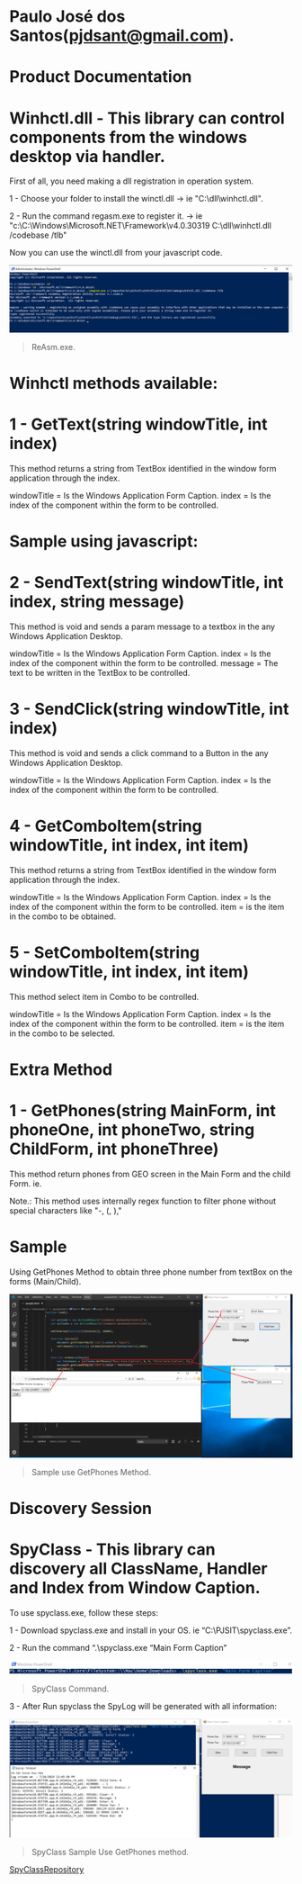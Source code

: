 
# Paulo José dos Santos(pjdsant@gmail.com).

# Product Documentation

# Winhctl.dll - This library can control components from the windows desktop via handler.


First of all, you need making a dll registration in operation system.

1 - Choose your folder to install the winctl.dll -> ie "C:\dll\winhctl.dll".

2 - Run the command regasm.exe to register it. -> ie "c:\C:\Windows\Microsoft.NET\Framework\v4.0.30319 C:\dll\winhctl.dll /codebase /tlb" 

Now you can use the winctl.dll from your javascript code.

<script language="javascript" type="application/javascript">
  var activeX = new ActiveXObject("PJSIT.WinHandlerControl");
  var activeEx = new ActiveXObject("PJSIT.WinHandlerControlEx");
</script>

![](https://github.com/pjdsant/winhctl/blob/master/regasm.png)

> ReAsm.exe.

# Winhctl methods available:

# 1 - GetText(string windowTitle, int index)

This method returns a string from TextBox identified in the window form application through the index.

windowTitle = Is the Windows Application Form Caption.
index = Is the index of the component within the form to be controlled.

# Sample using javascript:
<script language="javascript" type="application/javascript">
  var activeX = new ActiveXObject("PJSIT.WinHandlerControl");
  var text =  activeEx.GetText("Form Caption", 1);
</script>

# 2 - SendText(string windowTitle, int index, string message)

This method is void and sends a param message to a textbox in the any Windows Application Desktop.

windowTitle = Is the Windows Application Form Caption.
index = Is the index of the component within the form to be controlled.
message = The text to be written in the TextBox to be controlled.

# 3 - SendClick(string windowTitle, int index)

This method is void and sends a click command to a Button in the any Windows Application Desktop. 

windowTitle = Is the Windows Application Form Caption.
index = Is the index of the component within the form to be controlled.

# 4 - GetComboItem(string windowTitle, int index, int item)

This method returns a string from TextBox identified in the window form application through the index.

windowTitle = Is the Windows Application Form Caption.
index = Is the index of the component within the form to be controlled.
item = is the item in the combo to be obtained.

# 5 - SetComboItem(string windowTitle, int index, int item)

This method select item in Combo to be controlled.

windowTitle = Is the Windows Application Form Caption.
index = Is the index of the component within the form to be controlled.
item = is the item in the combo to be selected.

# Extra Method

# 1 - GetPhones(string MainForm, int phoneOne, int phoneTwo, string ChildForm, int phoneThree)

This method return phones from GEO screen in the Main Form and the child Form.
ie.

Note.: This method uses internally regex function to filter phone without special characters like "-, (, ),"


<script language="javascript" type="application/javascript">
  var activeEx = new ActiveXObject("PJSIT.WinHandlerControlEx");
  var phones =  activeEx.GetPhones("Main Form Caption", 1, 2, "Child Form Caption", 1);
</script>


# Sample

Using GetPhones Method to obtain three phone number from textBox on the forms (Main/Child).

![](https://github.com/pjdsant/winhctl/blob/master/Sample.png)

> Sample use GetPhones Method.



# Discovery Session

# SpyClass - This library can discovery all ClassName, Handler and Index from Window Caption.
To use spyclass.exe, follow these steps:

1 - Download spyclass.exe and install in your OS. ie “C:\PJSIT\spyclass.exe”.

2 - Run the command “.\spyclass.exe “Main Form Caption”


![](https://github.com/pjdsant/winhctl/blob/master/spyclassRun.png)

> SpyClass Command.


3 - After Run spyclass the SpyLog will be generated with all information:


![](https://github.com/pjdsant/winhctl/blob/master/spyClass.png)

> SpyClass Sample Use GetPhones method.

[SpyClassRepository](https://github.com/pjdsant/spyclass)

